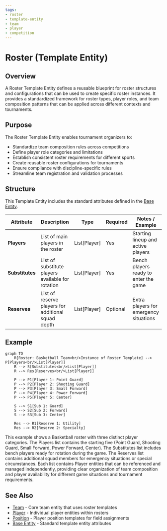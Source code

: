 ```yaml
---
tags:
- roster
- template-entity
- team
- player
- competition
---
```


# Roster (Template Entity)

## Overview

A Roster Template Entity defines a reusable blueprint for roster structures and configurations that can be used to
create specific roster instances. It provides a standardized framework for roster types, player roles, and team
composition patterns that can be applied across different contexts and tournaments.

## Purpose

The Roster Template Entity enables tournament organizers to:

- Standardize team composition rules across competitions
- Define player role categories and limitations
- Establish consistent roster requirements for different sports
- Create reusable roster configurations for tournaments
- Ensure compliance with discipline-specific rules
- Streamline team registration and validation processes

## Structure

This Template Entity includes the standard attributes defined in the [Base Entity](../../foundation/base_entity.md).

| Attribute       | Description                                                                 | Type          | Required | Notes / Example                                |
| --------------- | --------------------------------------------------------------------------- | ------------- | -------- | ---------------------------------------------- |
| **Players**     | List of main players in the roster                                        | List[Player]  | Yes      | Starting lineup and active players             |
| **Substitutes** | List of substitute players available for rotation                          | List[Player]  | Yes      | Bench players ready to enter the game         |
| **Reserves**    | List of reserve players for additional squad depth                        | List[Player]  | Optional | Extra players for emergency situations         |

## Example

```mermaid
graph TD
    R[Roster: Basketball Team<br/>Instance of Roster Template] --> P[Players<br/>List[Player]]
    R --> S[Substitutes<br/>List[Player]]
    R --> Res[Reserves<br/>List[Player]]
    
    P --> P1[Player 1: Point Guard]
    P --> P2[Player 2: Shooting Guard]
    P --> P3[Player 3: Small Forward]
    P --> P4[Player 4: Power Forward]
    P --> P5[Player 5: Center]
    
    S --> S1[Sub 1: Guard]
    S --> S2[Sub 2: Forward]
    S --> S3[Sub 3: Center]
    
    Res --> R1[Reserve 1: Utility]
    Res --> R2[Reserve 2: Specialty]
```

This example shows a Basketball roster with three distinct player categories. The Players list contains the
starting five (Point Guard, Shooting Guard, Small Forward, Power Forward, Center). The Substitutes list
includes bench players ready for rotation during the game. The Reserves list contains additional squad
members for emergency situations or special circumstances. Each list contains Player entities that can be
referenced and managed independently, providing clear organization of team composition and player availability
for different game situations and tournament requirements.

## See Also

- [Team](../team.md) - Core team entity that uses roster templates
- [Player](player/player.md) - Individual player entities within rosters
- [Position](player/position.md) - Player position templates for field assignments
- [Base Entity](../../foundation/base_entity.md) - Standard template entity attributes
